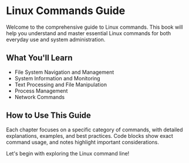 # Linux Commands Guide

Welcome to the comprehensive guide to Linux commands. This book will help you understand and master essential Linux commands for both everyday use and system administration.

## What You'll Learn

- File System Navigation and Management
- System Information and Monitoring
- Text Processing and File Manipulation
- Process Management
- Network Commands

## How to Use This Guide

Each chapter focuses on a specific category of commands, with detailed explanations, examples, and best practices. Code blocks show exact command usage, and notes highlight important considerations.

Let's begin with exploring the Linux command line!
